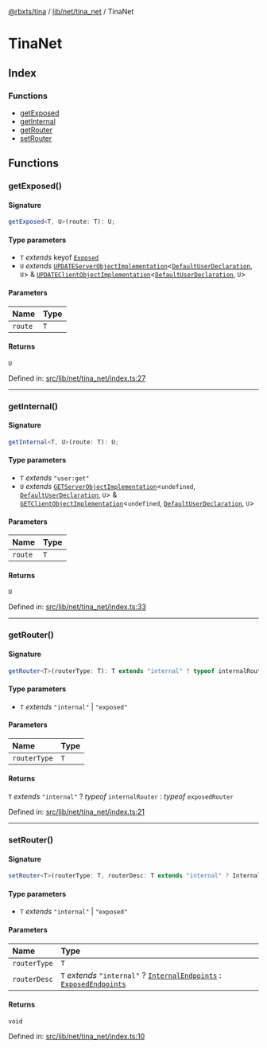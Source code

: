 [@rbxts/tina](../modules.md) / [lib/net/tina_net](../lib_net_tina_net.md) / TinaNet

# TinaNet

## Index

### Functions

- [getExposed](TinaNet.md#getexposed)
- [getInternal](TinaNet.md#getinternal)
- [getRouter](TinaNet.md#getrouter)
- [setRouter](TinaNet.md#setrouter)

## Functions

### getExposed()

#### Signature

```ts
getExposed<T, U>(route: T): U;
```

#### Type parameters

- `T` _extends_ keyof [`Exposed`](../lib_net_tina_net_types.md#exposed)
- `U` _extends_ [`UPDATEServerObjectImplementation`](../lib_net_classes_methods_update_types.md#updateserverobjectimplementation)\<[`DefaultUserDeclaration`](../lib_user_default_types.md#defaultuserdeclaration), `U`\> & [`UPDATEClientObjectImplementation`](../lib_net_classes_methods_update_types.md#updateclientobjectimplementation)\<[`DefaultUserDeclaration`](../lib_user_default_types.md#defaultuserdeclaration), `U`\>

#### Parameters

| Name    | Type |
| :------ | :--- |
| `route` | `T`  |

#### Returns

`U`

Defined in: [src/lib/net/tina_net/index.ts:27](https://github.com/AetherInteractiveLtd/Tina/blob/7f2c41e/src/lib/net/tina_net/index.ts#L27)

---

### getInternal()

#### Signature

```ts
getInternal<T, U>(route: T): U;
```

#### Type parameters

- `T` _extends_ `"user:get"`
- `U` _extends_ [`GETServerObjectImplementation`](../lib_net_classes_methods_get_types.md#getserverobjectimplementation)\<`undefined`, [`DefaultUserDeclaration`](../lib_user_default_types.md#defaultuserdeclaration), `U`\> & [`GETClientObjectImplementation`](../lib_net_classes_methods_get_types.md#getclientobjectimplementation)\<`undefined`, [`DefaultUserDeclaration`](../lib_user_default_types.md#defaultuserdeclaration), `U`\>

#### Parameters

| Name    | Type |
| :------ | :--- |
| `route` | `T`  |

#### Returns

`U`

Defined in: [src/lib/net/tina_net/index.ts:33](https://github.com/AetherInteractiveLtd/Tina/blob/7f2c41e/src/lib/net/tina_net/index.ts#L33)

---

### getRouter()

#### Signature

```ts
getRouter<T>(routerType: T): T extends "internal" ? typeof internalRouter : typeof exposedRouter;
```

#### Type parameters

- `T` _extends_ `"internal"` \| `"exposed"`

#### Parameters

| Name         | Type |
| :----------- | :--- |
| `routerType` | `T`  |

#### Returns

`T` _extends_ `"internal"` ? _typeof_ `internalRouter` : _typeof_ `exposedRouter`

Defined in: [src/lib/net/tina_net/index.ts:21](https://github.com/AetherInteractiveLtd/Tina/blob/7f2c41e/src/lib/net/tina_net/index.ts#L21)

---

### setRouter()

#### Signature

```ts
setRouter<T>(routerType: T, routerDesc: T extends "internal" ? InternalEndpoints : ExposedEndpoints): void;
```

#### Type parameters

- `T` _extends_ `"internal"` \| `"exposed"`

#### Parameters

| Name         | Type                                                                                                                                                                     |
| :----------- | :----------------------------------------------------------------------------------------------------------------------------------------------------------------------- |
| `routerType` | `T`                                                                                                                                                                      |
| `routerDesc` | `T` _extends_ `"internal"` ? [`InternalEndpoints`](../lib_net_tina_net_types.md#internalendpoints) : [`ExposedEndpoints`](../lib_net_tina_net_types.md#exposedendpoints) |

#### Returns

`void`

Defined in: [src/lib/net/tina_net/index.ts:10](https://github.com/AetherInteractiveLtd/Tina/blob/7f2c41e/src/lib/net/tina_net/index.ts#L10)
